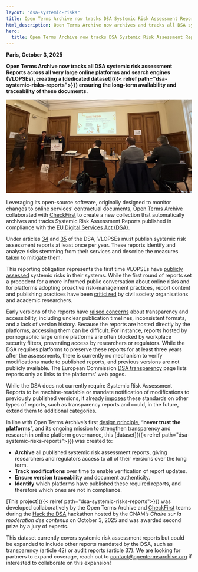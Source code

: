 ```yaml
---
layout: "dsa-systemic-risks"
title: Open Terms Archive now tracks DSA Systemic Risk Assessment Reports
html_description: Open Terms Archive now archives and tracks all DSA systemic risk assessment reports across all very large online platforms that have published them to date.
hero:
  title: Open Terms Archive now tracks DSA Systemic Risk Assessment Reports
---
```


**Paris, October 3, 2025**

**Open Terms Archive now tracks all DSA systemic risk assessment Reports across all very large online platforms and search engines (VLOPSEs), creating a [dedicated dataset]({{< relref path="dsa-systemic-risks-reports">}}) ensuring the long-term availability and traceability of these documents.**

![The team presenting the dataset to the hackathon jury](/images/hackathon-jury.jpg)

Leveraging its open-source software, originally designed to monitor changes to online services’ contractual documents, [Open Terms Archive](https://opentermsarchive.org) collaborated with [CheckFirst](https://checkfirst.network) to create a new collection that automatically archives and tracks Systemic Risk Assessment Reports published in compliance with the [EU Digital Services Act (DSA)](https://www.eu-digital-services-act.com/Digital_Services_Act_Articles.html).

Under articles [34](https://www.eu-digital-services-act.com/Digital_Services_Act_Article_34.html) and [35](https://www.eu-digital-services-act.com/Digital_Services_Act_Article_35.html) of the DSA, VLOPSEs must publish systemic risk assessment reports at least once per year. These reports identify and analyze risks stemming from their services and describe the measures taken to mitigate them.

This reporting obligation represents the first time VLOPSEs have [publicly assessed](https://digital-strategy.ec.europa.eu/en/news/very-large-online-platforms-and-search-engines-publish-first-risk-assessment-and-audit-reports) systemic risks in their systems. While the first round of reports set a precedent for a more informed public conversation about online risks and for platforms adopting proactive risk-management practices, report content and publishing practices have been [criticized](https://kgi.georgetown.edu/research-and-commentary/systemic-risk-assessment-under-the-digital-services-act/) by civil society organisations and academic researchers.

Early versions of the reports have [raised concerns](https://dsa-observatory.eu/2024/12/09/dsa-risk-assessment-reports-are-in-a-guide-to-the-first-rollout-and-whats-next/) about transparency and accessibility, including unclear publication timelines, inconsistent formats, and a lack of version history. Because the reports are hosted directly by the platforms, accessing them can be difficult. For instance, reports hosted by pornographic large online platforms are often blocked by workplace security filters, preventing access by researchers or regulators. While the DSA requires platforms to preserve these reports for at least three years after the assessments, there is currently no mechanism to verify modifications made to published reports, and previous versions are not publicly available. The European Commission [DSA transparency](https://digital-strategy.ec.europa.eu/en/policies/dsa-brings-transparency) page lists reports only as links to the platforms’ web pages.

While the DSA does not currently require Systemic Risk Assessment Reports to be machine-readable or mandate notification of modifications to previously published versions, it already [imposes](https://eur-lex.europa.eu/legal-content/EN/TXT/PDF/?uri=OJ:L_202402835) these standards on other types of reports, such as transparency reports and could, in the future, extend them to additional categories.

In line with Open Terms Archive’s first [design principle](https://docs.opentermsarchive.org/concepts/design-principles/), “**never trust the platforms**”, and its ongoing mission to strengthen transparency and research in online platform governance, this [dataset]({{< relref path="dsa-systemic-risks-reports">}}) was created to:

- **Archive** all published systemic risk assessment reports, giving researchers and regulators access to all of their versions over the long term.
- **Track modifications** over time to enable verification of report updates.
- **Ensure version traceability** and document authenticity.
- **Identify** which platforms have published these required reports, and therefore which ones are not in compliance.

[This project]({{< relref path="dsa-systemic-risks-reports">}}) was developed collaboratively by the Open Terms Archive and [CheckFirst](https://checkfirst.network) teams during the [Hack the DSA](https://regulation-tech.cnam.fr/hack-the-dsa-cr/) hackathon hosted by the CNAM’s _Chaire sur la modération des contenus_ on October 3, 2025 and was awarded second prize by a jury of experts.

This dataset currently covers systemic risk assessment reports but could be expanded to include other reports mandated by the DSA, such as transparency (article 42) or audit reports (article 37). We are looking for partners to expand coverage, reach out to <contact@opentermsarchive.org> if interested to collaborate on this expansion!
